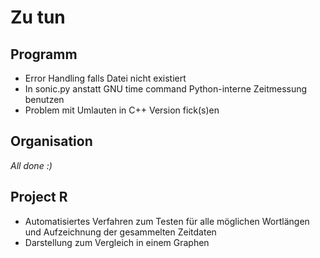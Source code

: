 # Zu tun

## Programm
+ Error Handling falls Datei nicht existiert
+ In sonic.py anstatt GNU time command Python-interne Zeitmessung benutzen
+ Problem mit Umlauten in C++ Version fick(s)en

## Organisation
*All done :)*

## Project R
+ Automatisiertes Verfahren zum Testen für alle möglichen Wortlängen und Aufzeichnung der gesammelten Zeitdaten
+ Darstellung zum Vergleich in einem Graphen
